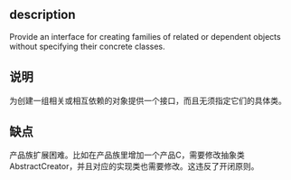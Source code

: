 ## description
Provide an interface for creating families of related or dependent objects without specifying
their concrete classes.

## 说明
为创建一组相关或相互依赖的对象提供一个接口，而且无须指定它们的具体类。 

## 缺点
产品族扩展困难。比如在产品族里增加一个产品C，需要修改抽象类AbstractCreator，并且对应的实现类也需要修改。这违反了开闭原则。

